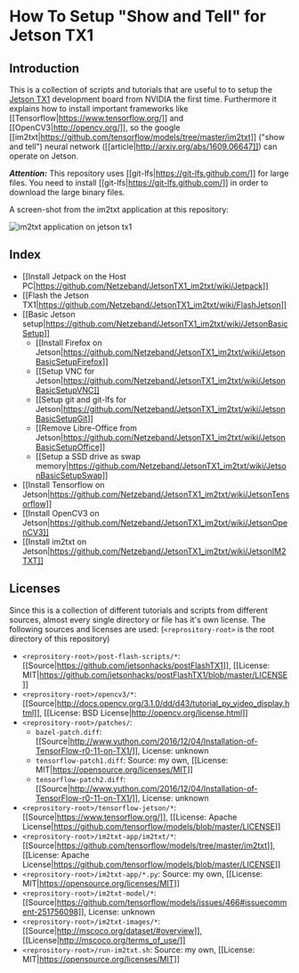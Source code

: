 # How To Setup "Show and Tell" for Jetson TX1

## Introduction

This is a collection of scripts and tutorials that are useful to to setup the [Jetson TX1](http://www.nvidia.com/object/embedded-systems-dev-kits-modules.html) development board from NVIDIA the first time. Furthermore it explains how to install important frameworks like [[Tensorflow|https://www.tensorflow.org/]] and [[OpenCV3|http://opencv.org/]], so the google [[im2txt|https://github.com/tensorflow/models/tree/master/im2txt]] ("show and tell") neural network ([[article|http://arxiv.org/abs/1609.06647]]) can operate on Jetson.

***Attention:*** This repository uses [[git-lfs|https://git-lfs.github.com/]] for large files. You need to install [[git-lfs|https://git-lfs.github.com/]] in order to download the large binary files.

A screen-shot from the im2txt application at this repository:

![im2txt application on jetson tx1](https://raw.githubusercontent.com/wiki/Netzeband/JetsonTX1_im2txt/Images/01_jetson_im2txt.png) 

## Index

* [[Install Jetpack on the Host PC|https://github.com/Netzeband/JetsonTX1_im2txt/wiki/Jetpack]]
* [[Flash the Jetson TX1|https://github.com/Netzeband/JetsonTX1_im2txt/wiki/FlashJetson]]
* [[Basic Jetson setup|https://github.com/Netzeband/JetsonTX1_im2txt/wiki/JetsonBasicSetup]]
    * [[Install Firefox on Jetson|https://github.com/Netzeband/JetsonTX1_im2txt/wiki/JetsonBasicSetupFirefox]]
    * [[Setup VNC for Jetson|https://github.com/Netzeband/JetsonTX1_im2txt/wiki/JetsonBasicSetupVNC]]
    * [[Setup git and git-lfs for Jetson|https://github.com/Netzeband/JetsonTX1_im2txt/wiki/JetsonBasicSetupGit]]
    * [[Remove Libre-Office from Jetson|https://github.com/Netzeband/JetsonTX1_im2txt/wiki/JetsonBasicSetupOffice]]
    * [[Setup a SSD drive as swap memory|https://github.com/Netzeband/JetsonTX1_im2txt/wiki/JetsonBasicSetupSwap]]
* [[Install Tensorflow on Jetson|https://github.com/Netzeband/JetsonTX1_im2txt/wiki/JetsonTensorflow]]
* [[Install OpenCV3 on Jetson|https://github.com/Netzeband/JetsonTX1_im2txt/wiki/JetsonOpenCV3]]
* [[Install im2txt on Jetson|https://github.com/Netzeband/JetsonTX1_im2txt/wiki/JetsonIM2TXT]]

## Licenses

Since this is a collection of different tutorials and scripts from different sources, almost every single directory or file has it's own license. The following sources and licenses are used:
(`<reprository-root>` is the root directory of this repository)

* `<reprository-root>/post-flash-scripts/*`: [[Source|https://github.com/jetsonhacks/postFlashTX1]], [[License: MIT|https://github.com/jetsonhacks/postFlashTX1/blob/master/LICENSE]]
* `<reprository-root>/opencv3/*`: [[Source|http://docs.opencv.org/3.1.0/dd/d43/tutorial_py_video_display.html]], [[License: BSD License|http://opencv.org/license.html]]
* `<reprository-root>/patches/`:
    * `bazel-patch.diff`: [[Source|http://www.yuthon.com/2016/12/04/Installation-of-TensorFlow-r0-11-on-TX1/]], License: unknown
    * `tensorflow-patch1.diff`: Source: my own, [[License: MIT|https://opensource.org/licenses/MIT]]
    * `tensorflow-patch2.diff`: [[Source|http://www.yuthon.com/2016/12/04/Installation-of-TensorFlow-r0-11-on-TX1/]], License: unknown
* `<reprository-root>/tensorflow-jetson/*`: [[Source|https://www.tensorflow.org/]], [[License: Apache License|https://github.com/tensorflow/models/blob/master/LICENSE]]
* `<reprository-root>/im2txt-app/im2txt/*`: [[Source|https://github.com/tensorflow/models/tree/master/im2txt]], [[License: Apache License|https://github.com/tensorflow/models/blob/master/LICENSE]]
* `<reprository-root>/im2txt-app/*.py`: Source: my own, [[License: MIT|https://opensource.org/licenses/MIT]]
* `<reprository-root>/im2txt-model/*`: [[Source|https://github.com/tensorflow/models/issues/466#issuecomment-251756098]], License: unknown
* `<reprository-root>/im2txt-images/*`: [[Source|http://mscoco.org/dataset/#overview]], [[License|http://mscoco.org/terms_of_use/]]
* `<reprository-root>/run-im2txt.sh`: Source: my own, [[License: MIT|https://opensource.org/licenses/MIT]]
